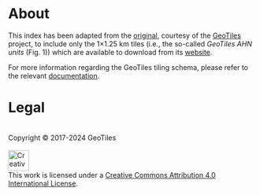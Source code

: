 # About

This index has been adapted from the [original](https://static.fwrite.org/2023/01/AHN_subunits_GeoTiles.zip), courtesy
of the [GeoTiles](https://weblog.fwrite.org/geotiles/) project, to include only the 1×1.25 km tiles (i.e., the so-called
*GeoTiles AHN units* (Fig. 1)) which are available to download from its [website](https://geotiles.citg.tudelft.nl/).

For more information regarding the GeoTiles tiling schema, please refer to the
relevant [documentation](https://weblog.fwrite.org/kaartbladen/).

# Legal

<br>
Copyright © 2017-2024 GeoTiles
<br>
<br>
<a rel="license" href="https://creativecommons.org/licenses/by/4.0/">
    <img alt="Creative Commons License" style="border-width:0; height: 42px" src="https://mirrors.creativecommons.org/presskit/buttons/88x31/svg/by.svg" />
</a>
<br>
This work is licensed under a <a rel="license" href="https://creativecommons.org/licenses/by/4.0/">Creative Commons Attribution 4.0 International License</a>.
